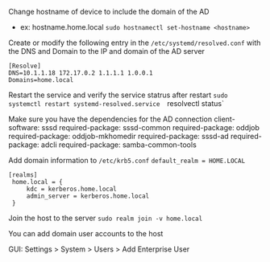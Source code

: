 Change hostname of device to include the domain of the AD 

- ex: hostname.home.local
	`sudo hostnamectl set-hostname <hostname>`

Create or modify the following entry in the `/etc/systemd/resolved.conf` with the DNS and Domain to the IP and domain of the AD server 
```
[Resolve]
DNS=10.1.1.18 172.17.0.2 1.1.1.1 1.0.0.1
Domains=home.local
```
Restart the service and verify the service statrus after restart 
`sudo systemctl restart systemd-resolved.service 
`resolvectl status`

Make sure you have the dependencies for the AD connection 
  client-software: sssd
  required-package: sssd-common
  required-package: oddjob
  required-package: oddjob-mkhomedir
  required-package: sssd-ad
  required-package: adcli
  required-package: samba-common-tools

Add domain information to `/etc/krb5.conf`
`default_realm = HOME.LOCAL`

```
[realms]
 home.local = {
     kdc = kerberos.home.local
     admin_server = kerberos.home.local
 }
```

Join the host to the server 
`sudo realm join -v home.local`

You can add domain user accounts to the host 

GUI:  Settings > System > Users > Add Enterprise User
